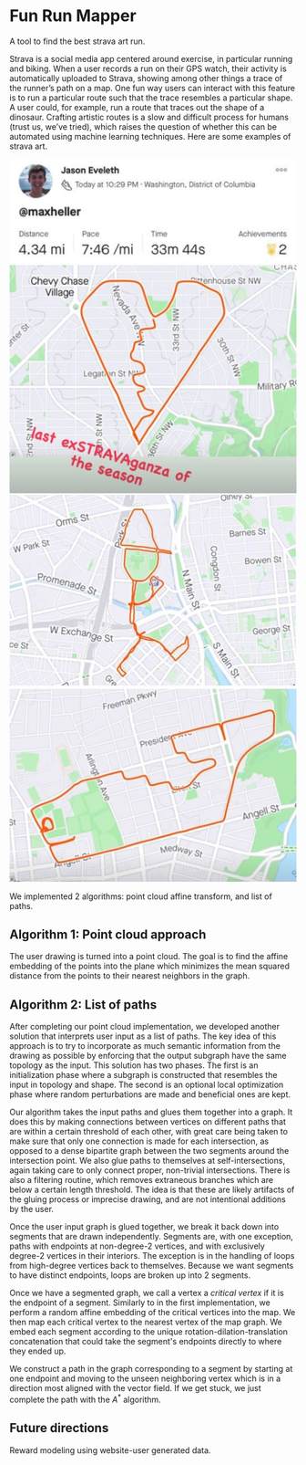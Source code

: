 # Fun Run Mapper

A tool to find the best strava art run.

Strava is a social media app centered around exercise, in particular running and biking. When a user records a run on their GPS watch, their activity is automatically uploaded to Strava, showing among other things a trace of the runner’s path on a map. One fun way users can interact with this feature is to run a particular route such that the trace resembles a particular shape. A user could, for example, run a route that traces out the shape of a dinosaur. Crafting artistic routes is a slow and difficult process for humans (trust us, we’ve tried), which raises the question of whether this can be automated using machine learning techniques. Here are some examples of strava art.

![heartbreak strava art](./data/art/heartbreak.png)
![man strava art](./data/art/man-drninking-coffee.png)
![whale strava art](./data/art/whale.png)

We implemented 2 algorithms: point cloud affine transform, and list of paths.

## Algorithm 1: Point cloud approach

The user drawing is turned into a point cloud. The goal is to find the affine embedding of the points into the plane which minimizes the mean squared distance from the points to their nearest neighbors in the graph.

## Algorithm 2: List of paths

After completing our point cloud implementation, we developed another solution that interprets user input as a list of paths. The key idea of this approach is to try to incorporate as much semantic information from the drawing as possible by enforcing that the output subgraph have the same topology as the input. This solution has two phases. The first is an initialization phase where a subgraph is constructed that resembles the input in topology and shape. The second is an optional local optimization phase where random perturbations are made and beneficial ones are kept.

Our algorithm takes the input paths and glues them together into a graph. It does this by making connections between vertices on different paths that are within a certain threshold of each other, with great care being taken to make sure that only one connection is made for each intersection, as opposed to a dense bipartite graph between the two segments around the intersection point. We also glue paths to themselves at self-intersections, again taking care to only connect proper, non-trivial intersections. There is also a filtering routine, which removes extraneous branches which are below a certain length threshold. The idea is that these are likely artifacts of the gluing process or imprecise drawing, and are not intentional additions by the user.

Once the user input graph is glued together, we break it back down into segments that are drawn independently. Segments are, with one exception, paths with endpoints at non-degree-2 vertices, and with exclusively degree-2 vertices in their interiors. The exception is in the handling of loops from high-degree vertices back to themselves. Because we want segments to have distinct endpoints, loops are broken up into 2 segments.

Once we have a segmented graph, we call a vertex a *critical vertex* if it is the endpoint of a segment. Similarly to in the first implementation, we perform a random affine embedding of the critical vertices into the map. We then map each critical vertex to the nearest vertex of the map graph. We embed each segment according to the unique rotation-dilation-translation concatenation that could take the segment's endpoints directly to where they ended up.

We construct a path in the graph corresponding to a segment by starting at one endpoint and moving to the unseen neighboring vertex which is in a direction most aligned with the vector field. If we get stuck, we just complete the path with the $A^*$ algorithm.

## Future directions

Reward modeling using website-user generated data.
